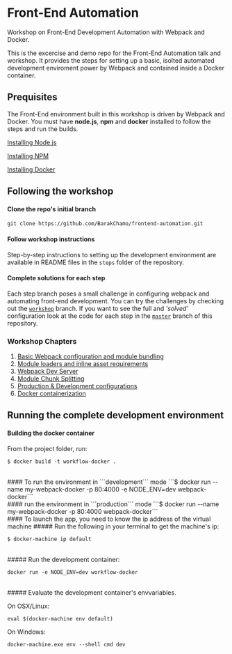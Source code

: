 # Front-End Automation
Workshop on Front-End Development Automation with Webpack and Docker.

This is the excercise and demo repo for the Front-End Automation talk and workshop.
It provides the steps for setting up a basic, isolted automated development enviroment
power by Webpack and contained inside a Docker container.

## Prequisites

The Front-End environment built in this workshop is driven by Webpack and Docker. You must have **node.js**, **npm** and **docker** installed to follow the steps and run the builds.

[Installing Node.js](https://nodejs.org/en/download/)

[Installing NPM](https://docs.npmjs.com/getting-started/installing-node)

[Installing Docker](https://docs.docker.com/)

## Following the workshop

#### Clone the repo's initial branch

`git clone https://github.com/BarakChamo/frontend-automation.git`

#### Follow workshop instructions

Step-by-step instructions to setting up the development environment are available in README files in the `steps` folder of the repository. 

#### Complete solutions for each step

Each step branch poses a small challenge in configuring webpack and automating front-end development. You can try the challenges by checking out the [`workshop`](https://github.com/BarakChamo/frontend-automation/tree/workshop) branch. If you want to see the full and *'solved'* configuration look at the code for each step in the [`master`](https://github.com/BarakChamo/frontend-automation/tree/master) branch of this repository.

### Workshop Chapters

1. [Basic Webpack configuration and module bundling](https://github.com/BarakChamo/frontend-automation/tree/master/steps/step-1)
2. [Module loaders and inline asset requirements](https://github.com/BarakChamo/frontend-automation/tree/master/steps/step-2)
3. [Webpack Dev Server](https://github.com/BarakChamo/frontend-automation/tree/master/steps/step-3)
4. [Module Chunk Splitting](https://github.com/BarakChamo/frontend-automation/tree/master/steps/step-4)
7. [Production & Development configurations](https://github.com/BarakChamo/frontend-automation/tree/master/steps/step-5)
6. [Docker containerization](https://github.com/BarakChamo/frontend-automation/tree/master/steps/step-6)

## Running the complete development environment

#### Building the docker container
From the project folder, run:

```$ docker build -t workflow-docker .```

<br />
#### To run the environment in ```development``` mode
```$ docker run --name my-webpack-docker -p 80:4000 -e NODE_ENV=dev webpack-docker```

<br />
####  run the environment in ```production``` mode
```$ docker run --name my-webpack-docker -p 80:4000 webpack-docker```

<br />
#### To launch the app, you need to know the ip address of the virtual machine
##### Run the following in your terminal to get the machine's ip:

```$ docker-machine ip default```

<br />
##### Run the development container:

```docker run -e NODE_ENV=dev workflow-docker```

<br />
##### Evaluate the development container's envvariables.

On OSX/Linux:

```eval $(docker-machine env default)```

On Windows:

```docker-machine.exe env --shell cmd dev```
